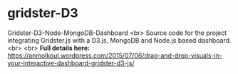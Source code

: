 # gridster-D3
Gridster-D3-Node-MongoDB-Dashboard <br\>
Source code for the project integrating Gridster.js with a D3.js, MongoDB and Node.js based dashboard. <br\>
<br\>
<b>Full details here:</b>
https://anmolkoul.wordpress.com/2015/07/06/drag-and-drop-visuals-in-your-interactive-dashboard-gridster-d3-js/
